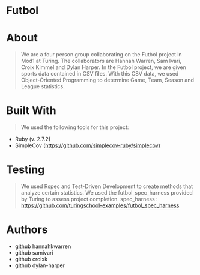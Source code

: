 # **Futbol**


# **About**
> We are a four person group collaborating on the Futbol project in Mod1 at Turing.
> The collaborators are Hannah Warren, Sam Ivari, Croix Kimmel and Dylan Harper.
> In the Futbol project, we are given sports data contained in CSV files.
> With this CSV data, we used Object-Oriented Programming to determine Game, Team, Season and League statistics.

# **Built With**
> We used the following tools for this project:
* Ruby (v. 2.7.2)
* SimpleCov (https://github.com/simplecov-ruby/simplecov)

# **Testing**
> We used Rspec and Test-Driven Development to create methods that analyze certain statistics.
> We used the futbol_spec_harness provided by Turing to assess project completion.
> spec_harness : https://github.com/turingschool-examples/futbol_spec_harness

# **Authors**
* github hannahkwarren
* github samivari
* github croixk
* github dylan-harper
